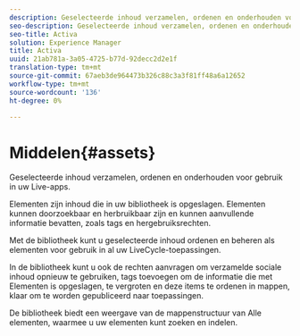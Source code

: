```yaml
---
description: Geselecteerde inhoud verzamelen, ordenen en onderhouden voor gebruik in uw Live-apps.
seo-description: Geselecteerde inhoud verzamelen, ordenen en onderhouden voor gebruik in uw Live-apps.
seo-title: Activa
solution: Experience Manager
title: Activa
uuid: 21ab781a-3a05-4725-b77d-92decc2d2e1f
translation-type: tm+mt
source-git-commit: 67aeb3de964473b326c88c3a3f81ff48a6a12652
workflow-type: tm+mt
source-wordcount: '136'
ht-degree: 0%

---
```



# Middelen{#assets}

Geselecteerde inhoud verzamelen, ordenen en onderhouden voor gebruik in uw Live-apps.

Elementen zijn inhoud die in uw bibliotheek is opgeslagen. Elementen kunnen doorzoekbaar en herbruikbaar zijn en kunnen aanvullende informatie bevatten, zoals tags en hergebruiksrechten.

Met de bibliotheek kunt u geselecteerde inhoud ordenen en beheren als elementen voor gebruik in al uw LiveCycle-toepassingen.

In de bibliotheek kunt u ook de rechten aanvragen om verzamelde sociale inhoud opnieuw te gebruiken, tags toevoegen om de informatie die met Elementen is opgeslagen, te vergroten en deze items te ordenen in mappen, klaar om te worden gepubliceerd naar toepassingen.

De bibliotheek biedt een weergave van de mappenstructuur van Alle elementen, waarmee u uw elementen kunt zoeken en indelen.
